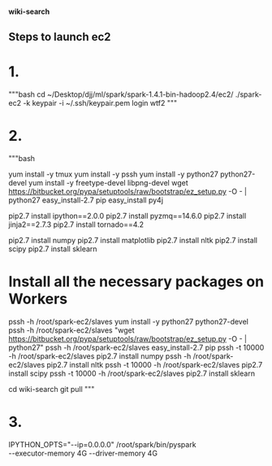 #### wiki-search

## Steps to launch ec2

# 1.

"""bash
cd ~/Desktop/djj/ml/spark/spark-1.4.1-bin-hadoop2.4/ec2/
./spark-ec2 -k keypair -i ~/.ssh/keypair.pem login wtf2
"""
# 2.

"""bash

yum install -y tmux
yum install -y pssh
yum install -y python27 python27-devel
yum install -y freetype-devel libpng-devel
wget https://bitbucket.org/pypa/setuptools/raw/bootstrap/ez_setup.py -O - | python27
easy_install-2.7 pip
easy_install py4j

pip2.7 install ipython==2.0.0
pip2.7 install pyzmq==14.6.0
pip2.7 install jinja2==2.7.3
pip2.7 install tornado==4.2

pip2.7 install numpy
pip2.7 install matplotlib
pip2.7 install nltk
pip2.7 install scipy
pip2.7 install sklearn

# Install all the necessary packages on Workers

pssh -h /root/spark-ec2/slaves yum install -y python27 python27-devel
pssh -h /root/spark-ec2/slaves "wget https://bitbucket.org/pypa/setuptools/raw/bootstrap/ez_setup.py -O - | python27"
pssh -h /root/spark-ec2/slaves easy_install-2.7 pip
pssh -t 10000 -h /root/spark-ec2/slaves pip2.7 install numpy
pssh -h /root/spark-ec2/slaves pip2.7 install nltk
pssh -t 10000 -h /root/spark-ec2/slaves pip2.7 install scipy
pssh -t 10000 -h /root/spark-ec2/slaves pip2.7 install sklearn


cd wiki-search
git pull
"""

# 3.

IPYTHON_OPTS="--ip=0.0.0.0" /root/spark/bin/pyspark \
--executor-memory 4G --driver-memory 4G
